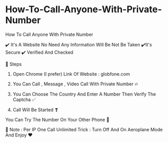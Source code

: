 # How-To-Call-Anyone-With-Private-Number
How To Call Anyone With Private Number

:heavy_check_mark: It's A Website No Need Any Information Will Be Not Be Taken 
:heavy_check_mark:It's Secure 
:heavy_check_mark: Verified And Checked 

:small_red_triangle: Steps  

1. Open Chrome (I prefer) 
Link Of Website : globfone.com

2. You Can Call , Message , Video Call With Private Number :fire:

3. You Can Choose The Country And Enter A Number Then Verify The Captcha :white_check_mark:

4. Call Will Be Started ❣

You Can Try The Number On Your Other Phone :iphone:

:memo: Note : Per IP One Call 
Unlimited Trick : Turn Off And On Aeroplane Mode And Enjoy :heart:

